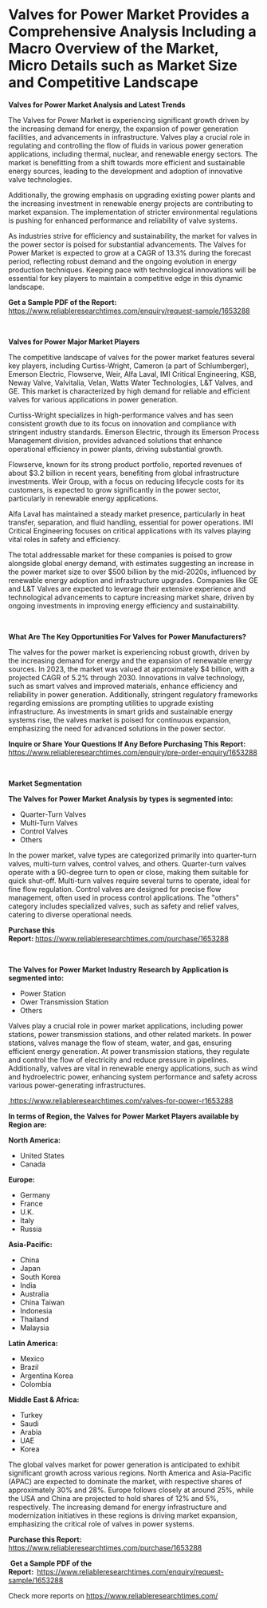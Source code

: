 <p><h1>Valves for Power Market Provides a Comprehensive Analysis Including a Macro Overview of the Market, Micro Details such as Market Size and Competitive Landscape</h1></p><p><strong>Valves for Power Market Analysis and Latest Trends</strong></p>
<p><p>The Valves for Power Market is experiencing significant growth driven by the increasing demand for energy, the expansion of power generation facilities, and advancements in infrastructure. Valves play a crucial role in regulating and controlling the flow of fluids in various power generation applications, including thermal, nuclear, and renewable energy sectors. The market is benefitting from a shift towards more efficient and sustainable energy sources, leading to the development and adoption of innovative valve technologies.</p><p>Additionally, the growing emphasis on upgrading existing power plants and the increasing investment in renewable energy projects are contributing to market expansion. The implementation of stricter environmental regulations is pushing for enhanced performance and reliability of valve systems. </p><p>As industries strive for efficiency and sustainability, the market for valves in the power sector is poised for substantial advancements. The Valves for Power Market is expected to grow at a CAGR of 13.3% during the forecast period, reflecting robust demand and the ongoing evolution in energy production techniques. Keeping pace with technological innovations will be essential for key players to maintain a competitive edge in this dynamic landscape.</p></p>
<p><strong>Get a Sample PDF of the Report:&nbsp;</strong> <a href="https://www.reliableresearchtimes.com/enquiry/request-sample/1653288?utm_campaign=2989&utm_medium=2&utm_source=Github&utm_content=ia&utm_term=05032025&utm_id=valves-for-power">https://www.reliableresearchtimes.com/enquiry/request-sample/1653288</a></p>
<p>&nbsp;</p>
<p><strong>Valves for Power Major Market Players</strong></p>
<p><p>The competitive landscape of valves for the power market features several key players, including Curtiss-Wright, Cameron (a part of Schlumberger), Emerson Electric, Flowserve, Weir, Alfa Laval, IMI Critical Engineering, KSB, Neway Valve, Valvitalia, Velan, Watts Water Technologies, L&T Valves, and GE. This market is characterized by high demand for reliable and efficient valves for various applications in power generation.</p><p>Curtiss-Wright specializes in high-performance valves and has seen consistent growth due to its focus on innovation and compliance with stringent industry standards. Emerson Electric, through its Emerson Process Management division, provides advanced solutions that enhance operational efficiency in power plants, driving substantial growth.</p><p>Flowserve, known for its strong product portfolio, reported revenues of about $3.2 billion in recent years, benefiting from global infrastructure investments. Weir Group, with a focus on reducing lifecycle costs for its customers, is expected to grow significantly in the power sector, particularly in renewable energy applications.</p><p>Alfa Laval has maintained a steady market presence, particularly in heat transfer, separation, and fluid handling, essential for power operations. IMI Critical Engineering focuses on critical applications with its valves playing vital roles in safety and efficiency.</p><p>The total addressable market for these companies is poised to grow alongside global energy demand, with estimates suggesting an increase in the power market size to over $500 billion by the mid-2020s, influenced by renewable energy adoption and infrastructure upgrades. Companies like GE and L&T Valves are expected to leverage their extensive experience and technological advancements to capture increasing market share, driven by ongoing investments in improving energy efficiency and sustainability.</p></p>
<p>&nbsp;</p>
<p><strong>What Are The Key Opportunities For Valves for Power Manufacturers?</strong></p>
<p><p>The valves for the power market is experiencing robust growth, driven by the increasing demand for energy and the expansion of renewable energy sources. In 2023, the market was valued at approximately $4 billion, with a projected CAGR of 5.2% through 2030. Innovations in valve technology, such as smart valves and improved materials, enhance efficiency and reliability in power generation. Additionally, stringent regulatory frameworks regarding emissions are prompting utilities to upgrade existing infrastructure. As investments in smart grids and sustainable energy systems rise, the valves market is poised for continuous expansion, emphasizing the need for advanced solutions in the power sector.</p></p>
<p><strong>Inquire or Share Your Questions If Any Before Purchasing This Report:</strong> <a href="https://www.reliableresearchtimes.com/enquiry/pre-order-enquiry/1653288?utm_campaign=2989&utm_medium=2&utm_source=Github&utm_content=ia&utm_term=05032025&utm_id=valves-for-power">https://www.reliableresearchtimes.com/enquiry/pre-order-enquiry/1653288</a></p>
<p>&nbsp;</p>
<p><strong>Market Segmentation</strong></p>
<p><strong>The Valves for Power Market Analysis by types is segmented into:</strong></p>
<p><ul><li>Quarter-Turn Valves</li><li>Multi-Turn Valves</li><li>Control Valves</li><li>Others</li></ul></p>
<p><p>In the power market, valve types are categorized primarily into quarter-turn valves, multi-turn valves, control valves, and others. Quarter-turn valves operate with a 90-degree turn to open or close, making them suitable for quick shut-off. Multi-turn valves require several turns to operate, ideal for fine flow regulation. Control valves are designed for precise flow management, often used in process control applications. The "others" category includes specialized valves, such as safety and relief valves, catering to diverse operational needs.</p></p>
<p><strong>Purchase this Report:&nbsp;</strong><a href="https://www.reliableresearchtimes.com/purchase/1653288?utm_campaign=2989&utm_medium=2&utm_source=Github&utm_content=ia&utm_term=05032025&utm_id=valves-for-power">https://www.reliableresearchtimes.com/purchase/1653288</a></p>
<p>&nbsp;</p>
<p><strong>The Valves for Power Market Industry Research by Application is segmented into:</strong></p>
<p><ul><li>Power Station</li><li>Ower Transmission Station</li><li>Others</li></ul></p>
<p><p>Valves play a crucial role in power market applications, including power stations, power transmission stations, and other related markets. In power stations, valves manage the flow of steam, water, and gas, ensuring efficient energy generation. At power transmission stations, they regulate and control the flow of electricity and reduce pressure in pipelines. Additionally, valves are vital in renewable energy applications, such as wind and hydroelectric power, enhancing system performance and safety across various power-generating infrastructures.</p></p>
<p><a href="https://www.reliableresearchtimes.com/valves-for-power-r1653288?utm_campaign=2989&utm_medium=2&utm_source=Github&utm_content=ia&utm_term=05032025&utm_id=valves-for-power">&nbsp;https://www.reliableresearchtimes.com/valves-for-power-r1653288</a></p>
<p><strong>In terms of Region, the Valves for Power Market Players available by Region are:</strong></p>
<p>
    <p> <strong> North America: </strong>
        <ul>
            <li>United States</li>
            <li>Canada</li>
        </ul>
        </p> 
    <p> <strong> Europe: </strong>
        <ul>
            <li>Germany</li>
            <li>France</li>
            <li>U.K.</li>
            <li>Italy</li>
            <li>Russia</li>
        </ul>
        </p> 
    <p> <strong> Asia-Pacific: </strong>
        <ul>
            <li>China</li>
            <li>Japan</li>
            <li>South Korea</li>
            <li>India</li>
            <li>Australia</li>
            <li>China Taiwan</li>
            <li>Indonesia</li>
            <li>Thailand</li>
            <li>Malaysia</li>
        </ul>
        </p> 
    <p> <strong> Latin America: </strong>
        <ul>
            <li>Mexico</li>
            <li>Brazil</li>
            <li>Argentina Korea</li>
            <li>Colombia</li>
        </ul>
        </p> 
    <p> <strong> Middle East & Africa: </strong>
        <ul>
            <li>Turkey</li>
            <li>Saudi</li>
            <li>Arabia</li>
            <li>UAE</li>
            <li>Korea</li>
        </ul>
    </p>
    </p>
<p><p>The global valves market for power generation is anticipated to exhibit significant growth across various regions. North America and Asia-Pacific (APAC) are expected to dominate the market, with respective shares of approximately 30% and 28%. Europe follows closely at around 25%, while the USA and China are projected to hold shares of 12% and 5%, respectively. The increasing demand for energy infrastructure and modernization initiatives in these regions is driving market expansion, emphasizing the critical role of valves in power systems.</p></p>
<p><strong>Purchase this Report: </strong><a href="https://www.reliableresearchtimes.com/purchase/1653288?utm_campaign=2989&utm_medium=2&utm_source=Github&utm_content=ia&utm_term=05032025&utm_id=valves-for-power">https://www.reliableresearchtimes.com/purchase/1653288</a></p>
<p>&nbsp;<strong>Get a Sample PDF of the Report:&nbsp;&nbsp;</strong><a href="https://www.reliableresearchtimes.com/enquiry/request-sample/1653288?utm_campaign=2989&utm_medium=2&utm_source=Github&utm_content=ia&utm_term=05032025&utm_id=valves-for-power">https://www.reliableresearchtimes.com/enquiry/request-sample/1653288</a></p>
<p><strong></strong></p>
<p>Check more reports on <a href="https://www.reliableresearchtimes.com/?utm_campaign=2989&utm_medium=2&utm_source=Github&utm_content=ia&utm_term=05032025&utm_id=valves-for-power">https://www.reliableresearchtimes.com/</a></p>